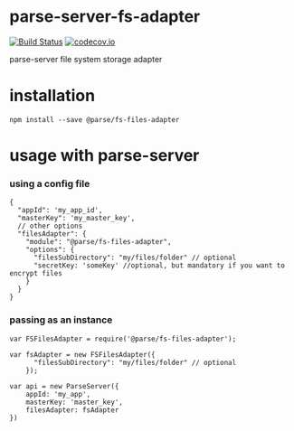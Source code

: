 # parse-server-fs-adapter
[![Build Status](https://travis-ci.org/parse-community/parse-server-fs-adapter.svg?branch=master)](https://travis-ci.org/parse-community/parse-server-fs-adapter)
[![codecov.io](https://codecov.io/github/parse-community/parse-server-fs-adapter/coverage.svg?branch=master)](https://codecov.io/github/parse-community/parse-server-fs-adapter?branch=master)

parse-server file system storage adapter 


# installation

`npm install --save @parse/fs-files-adapter`

# usage with parse-server

### using a config file

```
{
  "appId": 'my_app_id',
  "masterKey": 'my_master_key',
  // other options
  "filesAdapter": {
    "module": "@parse/fs-files-adapter",
    "options": {
      "filesSubDirectory": "my/files/folder" // optional
      "secretKey: 'someKey' //optional, but mandatory if you want to encrypt files
    } 
  }
}
```

### passing as an instance

```
var FSFilesAdapter = require('@parse/fs-files-adapter');

var fsAdapter = new FSFilesAdapter({
      "filesSubDirectory": "my/files/folder" // optional
    });

var api = new ParseServer({
	appId: 'my_app',
	masterKey: 'master_key',
	filesAdapter: fsAdapter
})
```

